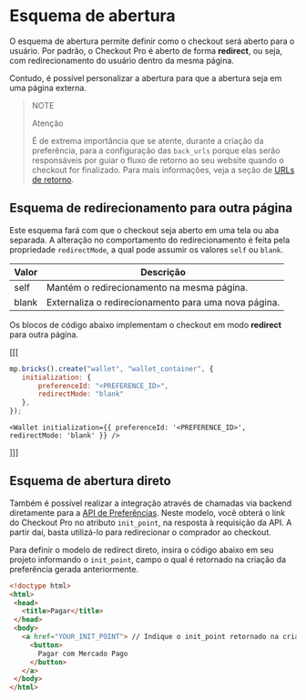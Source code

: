 # Esquema de abertura

O esquema de abertura permite definir como o checkout será aberto para o usuário. Por padrão, o Checkout Pro é aberto de forma **redirect**, ou seja, com redirecionamento do usuário dentro da mesma página. 

Contudo, é possível personalizar a abertura para que a abertura seja em uma página externa. 

> NOTE
>
> Atenção
> 
> É de extrema importância que se atente, durante a criação da preferência, para a configuração das `back_urls` porque elas serão responsáveis por guiar o fluxo de retorno ao seu website quando o checkout for finalizado. Para mais informações, veja a seção de [URLs de retorno](/developers/pt/docs/checkout-pro/checkout-customization/user-interface/redirection).

## Esquema de redirecionamento para outra página

Este esquema fará com que o checkout seja aberto em uma tela ou aba separada. A alteração no comportamento do redirecionamento é feita pela propriedade `redirectMode`, a qual pode assumir os valores `self` ou `blank`.

| Valor | Descrição |
| --- |--- | 
| self | Mantém o redirecionamento na mesma página. |
| blank | Externaliza o redirecionamento para uma nova página. |

Os blocos de código abaixo implementam o checkout em modo **redirect** para outra página.

[[[
```Javascript
mp.bricks().create("wallet", "wallet_container", {
   initialization: {
       preferenceId: "<PREFERENCE_ID>",
       redirectMode: "blank"
   },
});
```
```react-jsx
<Wallet initialization={{ preferenceId: '<PREFERENCE_ID>', redirectMode: 'blank' }} />
```
]]]

## Esquema de abertura direto

Também é possível realizar a integração através de chamadas via backend diretamente para a [API de Preferências](/developers/pt/reference/preferences/_checkout_preferences/post). Neste modelo, você obterá o link do Checkout Pro no atributo `init_point`, na resposta à requisição da API. A partir daí, basta utilizá-lo para redirecionar o comprador ao checkout.

Para definir o modelo de redirect direto, insira o código abaixo em seu projeto informando o `init_point`, campo o qual é retornado na criação da preferência gerada anteriormente.

```html
<!doctype html>
<html>
 <head>
   <title>Pagar</title>
 </head>
 <body>
   <a href="YOUR_INIT_POINT"> // Indique o init_point retornado na criação da preferência
     <button>
       Pagar com Mercado Pago
     </button>
   </a>
 </body>
</html>
```